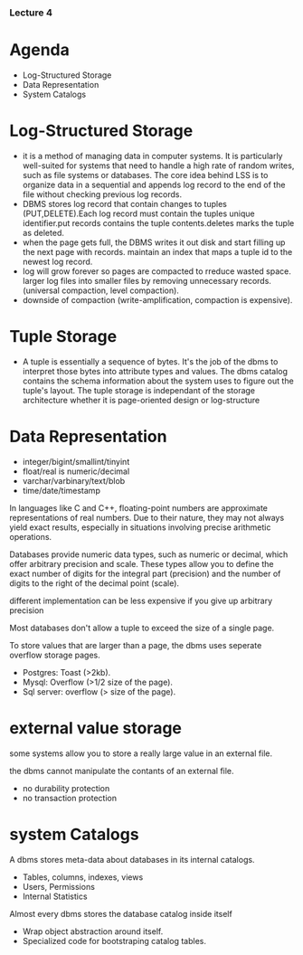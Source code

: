 
### Lecture 4
# Agenda
* Log-Structured Storage
* Data Representation
* System Catalogs

# Log-Structured Storage
* it is a method of managing data in computer systems. It is particularly well-suited for systems that need to handle a high rate of random writes, such as file systems or databases. The core idea behind LSS is to organize data in a sequential and appends log record to the end of the file without checking previous log records.
* DBMS stores log record that contain changes to tuples (PUT,DELETE).Each log record must contain the tuples unique identifier.put records contains the tuple contents.deletes marks the tuple as deleted.
* when the page gets full, the DBMS writes it out disk and start filling up the next page with records. maintain an index that maps a tuple id to the newest log record.
* log will grow forever so pages are compacted to rreduce wasted space. larger log files into smaller files by removing unnecessary records.(universal compaction, level compaction).
* downside of compaction (write-amplification, compaction is expensive).

# Tuple Storage
* A tuple is essentially a sequence of bytes. It's the job of the dbms to interpret those bytes into attribute types and values. The dbms catalog contains the schema information about the system uses to figure out the tuple's layout. The tuple storage is independant of the storage architecture whether it is page-oriented design or log-structure

# Data Representation
* integer/bigint/smallint/tinyint
* float/real is numeric/decimal
* varchar/varbinary/text/blob 
* time/date/timestamp

 In languages like C and C++, floating-point numbers are approximate representations of real numbers. Due to their nature, they may not always yield exact results, especially in situations involving precise arithmetic operations.


 Databases provide numeric data types, such as numeric or decimal, which offer arbitrary precision and scale. These types allow you to define the exact number of digits for the integral part (precision) and the number of digits to the right of the decimal point (scale).

 different implementation can be less expensive if you give up arbitrary precision

 Most databases don't allow a tuple to exceed the size of a single page.

 To store values that are larger than a page, the dbms uses seperate overflow storage pages.
* Postgres: Toast (>2kb).
* Mysql: Overflow (>1/2 size of the page).
* Sql server: overflow (> size of the page).

# external value storage
some systems allow you to store a really large value in an external file.

 the dbms cannot manipulate the contants of an external file.
* no durability protection
* no transaction protection

# system Catalogs

 A dbms stores meta-data about databases in its internal catalogs.
* Tables, columns, indexes, views
* Users, Permissions
* Internal Statistics

 Almost every dbms stores the database catalog inside itself
* Wrap object abstraction around itself.
* Specialized code for bootstraping catalog tables.


